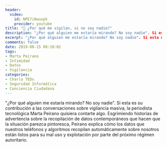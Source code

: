 ```yaml
---
header:
  video:
    id: NPE7i8wuupk
    provider: youtube
title: "🔐 ¿Por qué me vigilan, si no soy nadie?"
description: "¿Por qué alguien me estaría mirando? No soy nadie". Si esta es su contribución a las conversaciones sobre vigilancia masiva, la periodista tecnológica Marta Peirano.."
excerpt: "¿Por qué alguien me estaría mirando? No soy nadie". Si esta es su contribución a las conversaciones sobre vigilancia masiva, la periodista tecnológica Marta Peirano.."
comments: false
date: 2019-08-15 08:10:02
tags:
- Marta Peirano
- Intimidad
- Datos
- Vigilancia
categories:
- Charla TEDx
- Seguridad Informática
- Conciencia Ciudadana
---
```


"¿Por qué alguien me estaría mirando? No soy nadie". Si esta es su contribución a las conversaciones sobre vigilancia masiva, la periodista tecnológica Marta Peirano quisiera contarte algo. Esgrimiendo historias de advertencia sobre la recopilación de datos contemporáneos que hacen que la situación parezca pintoresca, Peirano explica cómo los datos que nuestros teléfonos y algoritmos recopilan automáticamente sobre nosotros están listos para su mal uso y explotación por parte del próximo régimen autoritario.